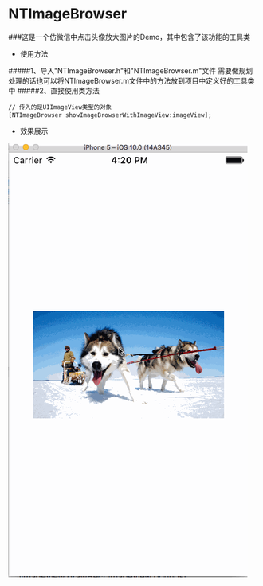 # NTImageBrowser
###这是一个仿微信中点击头像放大图片的Demo，其中包含了该功能的工具类

* 使用方法

#####1、导入"NTImageBrowser.h"和"NTImageBrowser.m"文件
需要做规划处理的话也可以将NTImageBrowser.m文件中的方法放到项目中定义好的工具类中
#####2、直接使用类方法

```
// 传入的是UIImageView类型的对象
[NTImageBrowser showImageBrowserWithImageView:imageView];

```

* 效果展示

![示意图](示意图.gif)
